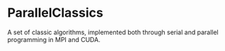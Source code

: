 # ParallelClassics
A set of classic algorithms, implemented both through serial and parallel programming in MPI and CUDA.
